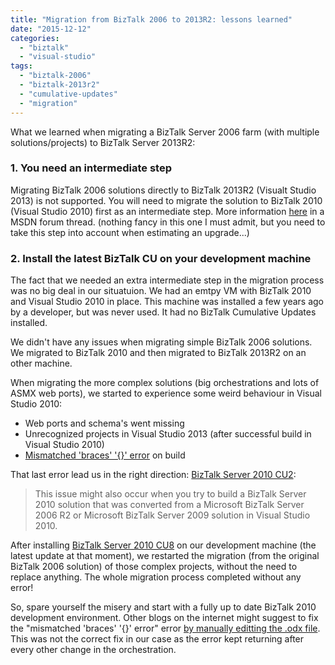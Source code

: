 ```yaml
---
title: "Migration from BizTalk 2006 to 2013R2: lessons learned"
date: "2015-12-12"
categories: 
  - "biztalk"
  - "visual-studio"
tags: 
  - "biztalk-2006"
  - "biztalk-2013r2"
  - "cumulative-updates"
  - "migration"
---
```


What we learned when migrating a BizTalk Server 2006 farm (with multiple solutions/projects) to BizTalk Server 2013R2:

### 1\. You need an intermediate step

Migrating BizTalk 2006 solutions directly to BizTalk 2013R2 (Visualt Studio 2013) is not supported. You will need to migrate the solution to BizTalk 2010 (Visual Studio 2010) first as an intermediate step. More information [here](https://social.msdn.microsoft.com/Forums/en-US/f9ac6b6c-3dbe-487b-85c5-448d257d62f4/migration-from-biztalk-server-2006-to-2013?forum=biztalkgeneral) in a MSDN forum thread. (nothing fancy in this one I must admit, but you need to take this step into account when estimating an upgrade...)

### 2\. Install the latest BizTalk CU on your development machine

The fact that we needed an extra intermediate step in the migration process was no big deal in our situatuion. We had an emtpy VM with BizTalk 2010 and Visual Studio 2010 in place. This machine was installed a few years ago by a developer, but was never used. It had no BizTalk Cumulative Updates installed.

We didn't have any issues when migrating simple BizTalk 2006 solutions. We migrated to BizTalk 2010 and then migrated to BizTalk 2013R2 on an other machine.

When migrating the more complex solutions (big orchestrations and lots of ASMX web ports), we started to experience some weird behaviour in Visual Studio 2010:

- Web ports and schema's went missing
- Unrecognized projects in Visual Studio 2013 (after successful build in Visual Studio 2010)
- [Mismatched 'braces' '{}' error](https://support.microsoft.com/en-us/kb/2548064) on build

That last error lead us in the right direction: [BizTalk Server 2010 CU2](https://support.microsoft.com/en-us/kb/2573000):

> This issue might also occur when you try to build a BizTalk Server 2010 solution that was converted from a Microsoft BizTalk Server 2006 R2 or Microsoft BizTalk Server 2009 solution in Visual Studio 2010.

After installing [BizTalk Server 2010 CU8](https://support.microsoft.com/en-us/kb/3081737) on our development machine (the latest update at that moment), we restarted the migration (from the original BizTalk 2006 solution) of those complex projects, without the need to replace anything. The whole migration process completed without any error!

So, spare yourself the misery and start with a fully up to date BizTalk 2010 development environment. Other blogs on the internet might suggest to fix the "mismatched 'braces' '{}' error" error [by manually editting the .odx file](http://biztalksolutionstoproblems.blogspot.be/2012/12/working-on-project-that-involved-lot-of.html). This was not the correct fix in our case as the error kept returning after every other change in the orchestration.
